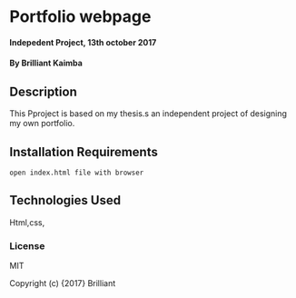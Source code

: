 # Portfolio webpage

#### Indepedent Project, 13th october 2017

#### By Brilliant Kaimba

## Description
   
   This Pproject is based on my thesis.s an independent project of designing my own portfolio.

## Installation Requirements
	open index.html file with browser

## Technologies Used
Html,css,

### License
MIT

Copyright (c) {2017} Brilliant